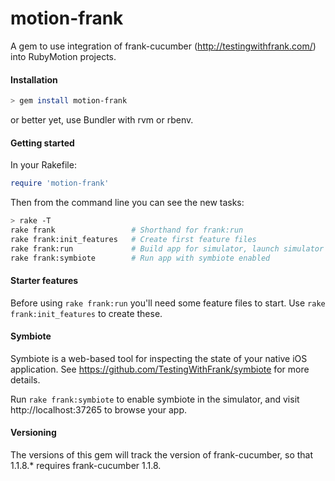 motion-frank
============

A gem to use integration of frank-cucumber (http://testingwithfrank.com/) into RubyMotion projects.

#### Installation

```bash
> gem install motion-frank
```
or better yet, use Bundler with rvm or rbenv.

#### Getting started

In your Rakefile:
```ruby
require 'motion-frank'
```

Then from the command line you can see the new tasks:
```bash
> rake -T
rake frank                 # Shorthand for frank:run
rake frank:init_features   # Create first feature files
rake frank:run             # Build app for simulator, launch simulator and run features
rake frank:symbiote        # Run app with symbiote enabled
```

#### Starter features

Before using ```rake frank:run``` you'll need some feature files to start. Use ```rake frank:init_features``` to create these.

#### Symbiote

Symbiote is a web-based tool for inspecting the state of your native iOS application. See https://github.com/TestingWithFrank/symbiote for more details.

Run ```rake frank:symbiote``` to enable symbiote in the simulator, and visit http://localhost:37265 to browse your app.

#### Versioning

The versions of this gem will track the version of frank-cucumber, so that 1.1.8.* requires frank-cucumber 1.1.8.



